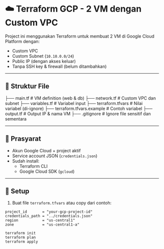 # ☁️ Terraform GCP - 2 VM dengan Custom VPC

Project ini menggunakan Terraform untuk membuat 2 VM di Google Cloud Platform dengan:
- Custom VPC
- Custom Subnet (`10.10.0.0/24`)
- Public IP (dengan akses keluar)
- Tanpa SSH key & firewall (belum ditambahkan)

---

## 📁 Struktur File

├── main.tf # VM definition (web & db)
├── network.tf # Custom VPC dan subnet
├── variables.tf # Variabel input
├── terraform.tfvars # Nilai variabel (di-ignore)
├── terraform.tfvars.example # Contoh variabel
├── output.tf # Output IP & nama VM
├── .gitignore # Ignore file sensitif dan sementara


---

## 🧰 Prasyarat

- Akun Google Cloud + project aktif
- Service account JSON (`credentials.json`)
- Sudah install:
  - Terraform CLI
  - Google Cloud SDK (`gcloud`)

---

## 🔧 Setup

1. Buat file `terraform.tfvars` atau copy dari contoh:

```hcl
project_id       = "your-gcp-project-id"
credentials_path = "../credentials.json"
region           = "us-central1"
zone             = "us-central1-a"

terraform init
terraform plan
terraform apply